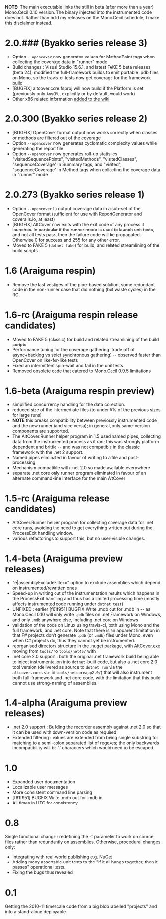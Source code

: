 **NOTE:** The main executable links the still in beta (after more than a year) Mono.Cecil 0.10 version.  The binary injected into the instrumented code does not.  Rather than hold my releases on the Mono.Cecil schedule, I make this disclaimer instead.

# 2.0.###  (Byakko series release 3)
* Option `--opencover` now generates values for MethodPoint tags when collecting the coverage data in "runner" mode
* Build changes : Visual Studio 15.6.1, and latest FAKE 5 beta releases (beta 24); modified the full-framework builds to emit portable .pdb files on Mono, so the travis-ci tests now get coverage for the framework build
* [BUGFIX] altcover.core.fsproj will now build if the Platform is set (previously only `AnyCPU`, explicitly or by default, would work)
* Other x86 related information [added to the wiki](https://github.com/SteveGilham/altcover/wiki/x86-support-for-.net-core)

# 2.0.300 (Byakko series release 2)
* [BUGFIX] OpenCover format output now works correctly when classes or methods are filtered out of the coverage
* Option `--opencover` now generates cyclomatic complexity values while generating the report file
* Option `--opencover` now generates roll-up statistics "visitedSequencePoints", "visitedMethods", "visitedClasses", "sequenceCoverage" in Summary tags, and "visited", "sequenceCoverage" in Method tags when collecting the coverage data in "runner" mode

# 2.0.273 (Byakko series release 1)
* Option `--opencover` to output coverage data in a sub-set of the OpenCover format (sufficient for use with ReportGenerator and coveralls.io, at least)
* [BUGFIX] AltCover now exits with the exit code of any process it launches.  In particular if the runner mode is used to launch unit tests, and not all tests pass, then the failure code will be propagated.  Otherwise 0 for success and 255 for any other error.
* Moved to FAKE 5 (`dotnet fake`) for build, and related streamlining of the build scripts

# 1.6 (Araiguma respin)
* Remove the last vestiges of the pipe-based solution, some redundant code in the non-runner case that did nothing (but waste cycles) in the RC.

# 1.6-rc (Araiguma respin release candidates)
* Moved to FAKE 5 (classic) for build and related streamlining of the build scripts
* Performance tuning for the coverage gathering (trade off of async+backlog vs strict synchronous gathering) -- observed faster than OpenCover on like-for-like tests
* Fixed an intermittent spin-wait and fail in the unit tests
* Removed obsolete code that catered to Mono.Cecil 0.9.5 limitations

# 1.6-beta (Araiguma respin preview)
* simplified concurrency handling for the data collection.
* reduced size of the intermediate files (to under 5% of the previous sizes for large runs)
* **NOTE** this breaks compatibility between previously instrumented code and the new runner (and vice versa); in general, only same-version components are supported.
* The AltCover.Runner helper program in 1.5 used named pipes, collecting data from the instrumented process as it ran; this was strongly platform dependent and brittle -- and was not compatible in the classic framework with the .net 2 support.
* Named pipes eliminated in favour of writing to a file and post-processing
* Mechanism compatible with .net 2.0 so made available everywhere
* separate .net core only runner program eliminated in favour of an alternate command-line interface for the main AltCover

# 1.5-rc (Araiguma release candidates)
* AltCover.Runner helper program for collecting coverage data for .net core runs, avoiding the need to get everything written out during the ProcessExit handling window.
* various refactorings to support this, but no user-visible changes.

# 1.4-beta (Araiguma preview releases)
* "e|assemblyExcludeFilter=" option to exclude assemblies which depend on instrumented/rewritten ones
* Speed-up in writing out of the instrumentation results which happens in the ProcessExit handling and thus has a limited processing time (mostly affects instrumented code running under `dotnet test`)
* UNFIXED : earlier [f61f951] BUGFIX Write .mdb out for .mdb in -- as Mono.Cecil 0.10 will only write `.pdb` files on .net Framework on Windows, and only `.mdb` anywhere else, including .net core on Windows
* validation of the code on Linux using travis-ci, both using Mono and the full framework, and .net core.  Note that there is an apparent limitation in that F# projects don't generate `.pdb` (or `.mdb`) files under Mono, even when C# projects do, thus they cannot yet be instrumented.
* reorganised directory structure in the .nuget package, with AltCover.exe moving from `tools/` to `tools/net45/` with
* .net core 2.0 support : both the original .net framework build being able to inject instrumentation into `dotnet`-built code, but also a .net core 2.0 tool version (delivered as source to `dotnet run` via the `altcover.core.sln` in `tools/netcoreapp2.0/`) that will also instrument both full-framework and .net core code, with the limitation that this build cannot use strong-naming of assemblies.

# 1.4-alpha (Araiguma preview releases)
* .net 2.0 support : Building the recorder assembly against .net 2.0 so that it can be used with down-version code as required
* Extended filtering : values are extended from being single substring for matching to a semi-colon separated list of regexes; the only backwards incompatibility will be '.' characters which would need to be escaped.

# 1.0
* Expanded user documentation
* Localizable user messages
* More consistent command line parsing
* [f61f951] BUGFIX Write .mdb out for .mdb in
* All times in UTC for consistency

# 0.8
Single functional change : redefining the -f parameter to work on source files rather than redundantly on assemblies.
Otherwise, procedural changes only:
* Integrating with real-world publishing e.g. NuGet
* Adding many assertable unit tests to the "if it all hangs together, then it passes" operational tests.
* Fixing the bugs thus revealed

# 0.1
Getting the 2010-11 timescale code from a big blob labelled "projects" and into a stand-alone deployable.    
